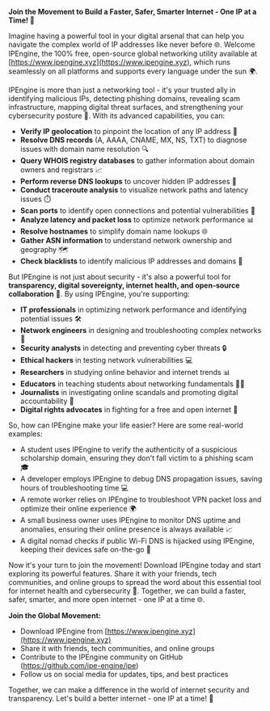 **Join the Movement to Build a Faster, Safer, Smarter Internet - One IP at a Time! 🚀**

Imagine having a powerful tool in your digital arsenal that can help you navigate the complex world of IP addresses like never before 🌐. Welcome IPEngine, the 100% free, open-source global networking utility available at [https://www.ipengine.xyz](https://www.ipengine.xyz), which runs seamlessly on all platforms and supports every language under the sun 🌍.

IPEngine is more than just a networking tool - it's your trusted ally in identifying malicious IPs, detecting phishing domains, revealing scam infrastructure, mapping digital threat surfaces, and strengthening your cybersecurity posture 🔐. With its advanced capabilities, you can:

*   **Verify IP geolocation** to pinpoint the location of any IP address 📍
*   **Resolve DNS records** (A, AAAA, CNAME, MX, NS, TXT) to diagnose issues with domain name resolution 🔍
*   **Query WHOIS registry databases** to gather information about domain owners and registrars 📈
*   **Perform reverse DNS lookups** to uncover hidden IP addresses 👀
*   **Conduct traceroute analysis** to visualize network paths and latency issues ⏱️
*   **Scan ports** to identify open connections and potential vulnerabilities 🔫
*   **Analyze latency and packet loss** to optimize network performance 📊
*   **Resolve hostnames** to simplify domain name lookups 🌐
*   **Gather ASN information** to understand network ownership and geography 🗺️
*   **Check blacklists** to identify malicious IP addresses and domains 🔴

But IPEngine is not just about security - it's also a powerful tool for **transparency, digital sovereignty, internet health, and open-source collaboration** 🌟. By using IPEngine, you're supporting:

*   **IT professionals** in optimizing network performance and identifying potential issues 🛠️
*   **Network engineers** in designing and troubleshooting complex networks 🔧
*   **Security analysts** in detecting and preventing cyber threats 🔒
*   **Ethical hackers** in testing network vulnerabilities 💻
*   **Researchers** in studying online behavior and internet trends 📊
*   **Educators** in teaching students about networking fundamentals 👨‍🏫
*   **Journalists** in investigating online scandals and promoting digital accountability 📰
*   **Digital rights advocates** in fighting for a free and open internet 🚫

So, how can IPEngine make your life easier? Here are some real-world examples:

*   A student uses IPEngine to verify the authenticity of a suspicious scholarship domain, ensuring they don't fall victim to a phishing scam 🎓
*   A developer employs IPEngine to debug DNS propagation issues, saving hours of troubleshooting time 💻
*   A remote worker relies on IPEngine to troubleshoot VPN packet loss and optimize their online experience 🌍
*   A small business owner uses IPEngine to monitor DNS uptime and anomalies, ensuring their online presence is always available 📈
*   A digital nomad checks if public Wi-Fi DNS is hijacked using IPEngine, keeping their devices safe on-the-go 🚀

Now it's your turn to join the movement! Download IPEngine today and start exploring its powerful features. Share it with your friends, tech communities, and online groups to spread the word about this essential tool for internet health and cybersecurity 🔗. Together, we can build a faster, safer, smarter, and more open internet - one IP at a time 🌐.

**Join the Global Movement:**

*   Download IPEngine from [https://www.ipengine.xyz](https://www.ipengine.xyz)
*   Share it with friends, tech communities, and online groups
*   Contribute to the IPEngine community on GitHub (https://github.com/ipe-engine/ipe)
*   Follow us on social media for updates, tips, and best practices

Together, we can make a difference in the world of internet security and transparency. Let's build a better internet - one IP at a time! 🌟